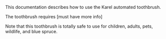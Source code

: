 This documentation describes how to use the Karel automated toothbrush.

The toothbrush requires [must have more info]

Note that this toothbrush is totally safe to use for children, adults, pets, wildlife, and blue spruce.